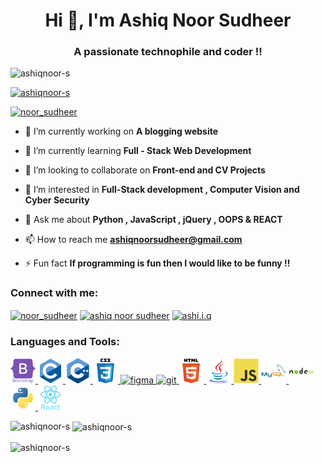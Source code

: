 <h1 align="center">Hi 👋, I'm Ashiq Noor Sudheer</h1>
<h3 align="center">A passionate technophile and coder !!</h3>

<p align="left"> <img src="https://komarev.com/ghpvc/?username=ashiqnoor-s&label=Profile%20views&color=0e75b6&style=flat" alt="ashiqnoor-s" /> </p>

<p align="left"> <a href="https://github.com/ryo-ma/github-profile-trophy"><img src="https://github-profile-trophy.vercel.app/?username=ashiqnoor-s" alt="ashiqnoor-s" /></a> </p>

<p align="left"> <a href="https://twitter.com/noor_sudheer" target="blank"><img src="https://img.shields.io/twitter/follow/noor_sudheer?logo=twitter&style=for-the-badge" alt="noor_sudheer" /></a> </p>

- 🔭 I’m currently working on **A blogging website**

- 🌱 I’m currently learning **Full - Stack Web Development**

- 👯 I’m looking to collaborate on **Front-end and CV Projects**

- 🤝 I’m interested in **Full-Stack development , Computer Vision and Cyber Security**

- 💬 Ask me about **Python , JavaScript , jQuery , OOPS & REACT**

- 📫 How to reach me **ashiqnoorsudheer@gmail.com**

- ⚡ Fun fact **If programming is fun then I would like to be funny !!**

<h3 align="left">Connect with me:</h3>
<p align="left">
<a href="https://twitter.com/noor_sudheer" target="blank"><img align="center" src="https://raw.githubusercontent.com/rahuldkjain/github-profile-readme-generator/master/src/images/icons/Social/twitter.svg" alt="noor_sudheer" height="30" width="40" /></a>
<a href="https://linkedin.com/in/ashiq noor sudheer" target="blank"><img align="center" src="https://raw.githubusercontent.com/rahuldkjain/github-profile-readme-generator/master/src/images/icons/Social/linked-in-alt.svg" alt="ashiq noor sudheer" height="30" width="40" /></a>
<a href="https://instagram.com/ashi.i.q" target="blank"><img align="center" src="https://raw.githubusercontent.com/rahuldkjain/github-profile-readme-generator/master/src/images/icons/Social/instagram.svg" alt="ashi.i.q" height="30" width="40" /></a>
</p>

<h3 align="left">Languages and Tools:</h3>
<p align="left"> <a href="https://getbootstrap.com" target="_blank" rel="noreferrer"> <img src="https://raw.githubusercontent.com/devicons/devicon/master/icons/bootstrap/bootstrap-plain-wordmark.svg" alt="bootstrap" width="40" height="40"/> </a> <a href="https://www.cprogramming.com/" target="_blank" rel="noreferrer"> <img src="https://raw.githubusercontent.com/devicons/devicon/master/icons/c/c-original.svg" alt="c" width="40" height="40"/> </a> <a href="https://www.w3schools.com/cpp/" target="_blank" rel="noreferrer"> <img src="https://raw.githubusercontent.com/devicons/devicon/master/icons/cplusplus/cplusplus-original.svg" alt="cplusplus" width="40" height="40"/> </a> <a href="https://www.w3schools.com/css/" target="_blank" rel="noreferrer"> <img src="https://raw.githubusercontent.com/devicons/devicon/master/icons/css3/css3-original-wordmark.svg" alt="css3" width="40" height="40"/> </a> <a href="https://www.figma.com/" target="_blank" rel="noreferrer"> <img src="https://www.vectorlogo.zone/logos/figma/figma-icon.svg" alt="figma" width="40" height="40"/> </a> <a href="https://git-scm.com/" target="_blank" rel="noreferrer"> <img src="https://www.vectorlogo.zone/logos/git-scm/git-scm-icon.svg" alt="git" width="40" height="40"/> </a> <a href="https://www.w3.org/html/" target="_blank" rel="noreferrer"> <img src="https://raw.githubusercontent.com/devicons/devicon/master/icons/html5/html5-original-wordmark.svg" alt="html5" width="40" height="40"/> </a> <a href="https://www.java.com" target="_blank" rel="noreferrer"> <img src="https://raw.githubusercontent.com/devicons/devicon/master/icons/java/java-original.svg" alt="java" width="40" height="40"/> </a> <a href="https://developer.mozilla.org/en-US/docs/Web/JavaScript" target="_blank" rel="noreferrer"> <img src="https://raw.githubusercontent.com/devicons/devicon/master/icons/javascript/javascript-original.svg" alt="javascript" width="40" height="40"/> </a> <a href="https://www.mysql.com/" target="_blank" rel="noreferrer"> <img src="https://raw.githubusercontent.com/devicons/devicon/master/icons/mysql/mysql-original-wordmark.svg" alt="mysql" width="40" height="40"/> </a> <a href="https://nodejs.org" target="_blank" rel="noreferrer"> <img src="https://raw.githubusercontent.com/devicons/devicon/master/icons/nodejs/nodejs-original-wordmark.svg" alt="nodejs" width="40" height="40"/> </a> <a href="https://www.python.org" target="_blank" rel="noreferrer"> <img src="https://raw.githubusercontent.com/devicons/devicon/master/icons/python/python-original.svg" alt="python" width="40" height="40"/> </a> <a href="https://reactjs.org/" target="_blank" rel="noreferrer"> <img src="https://raw.githubusercontent.com/devicons/devicon/master/icons/react/react-original-wordmark.svg" alt="react" width="40" height="40"/> </a> </p>

<p><img align="left" src="https://github-readme-stats.vercel.app/api/top-langs?username=ashiqnoor-s&show_icons=true&locale=en&layout=compact" alt="ashiqnoor-s" /></p>

<p>&nbsp;<img align="center" src="https://github-readme-stats.vercel.app/api?username=ashiqnoor-s&show_icons=true&locale=en" alt="ashiqnoor-s" /></p>

<p><img align="center" src="https://github-readme-streak-stats.herokuapp.com/?user=ashiqnoor-s&" alt="ashiqnoor-s" /></p>
